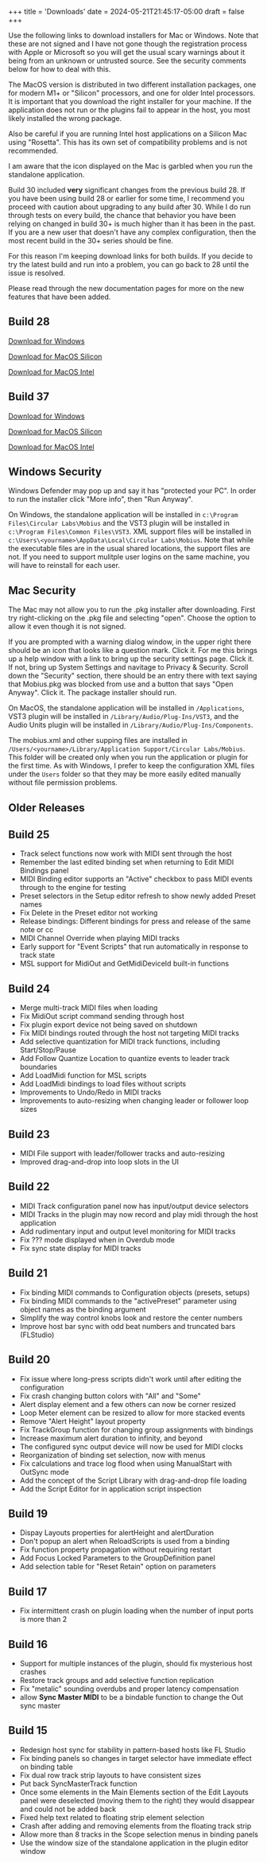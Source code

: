 +++
title = 'Downloads'
date = 2024-05-21T21:45:17-05:00
draft = false
+++

Use the following links to download installers for Mac or Windows.  Note that these are not signed and I have not gone though the registration process with Apple or Microsoft so you will get the usual scary warnings about it being from an unknown or untrusted source.  See the security comments below for how to deal with this.

The MacOS version is distributed in two different installation packages, one for modern M1+ or "Silicon" processors, and one for older Intel processors.  It is important that you download the right installer for your machine.  If the application does not run or the plugins fail to appear in the host, you most likely installed the wrong package.

Also be careful if you are running Intel host applications on a Silicon Mac using "Rosetta".  This has its own set of compatibility problems and is not recommended.

I am aware that the icon displayed on the Mac is garbled when you run the standalone application.

Build 30 included **very** significant changes from the previous build
28.  If you have been using build 28 or earlier for some
time, I recommend you proceed with caution about upgrading to any build
after 30.  While I do run through tests on every build, the chance that behavior
you have been relying on changed in build 30+ is much higher than it has been in the past.
If you are a new user that doesn't have any complex configuration, then the most recent build in the 30+ series should be fine.

For this reason I'm keeping download links for both builds.  If you decide to try the latest build
and run into a problem, you can go back to 28 until the issue is resolved.

Please read through the new documentation pages for more on the new features that have been added.

## Build 28

[Download for Windows](https://www.mobiuslooper.com/MobiusSetup-28.exe)

[Download for MacOS Silicon](https://www.mobiuslooper.com/Mobius-28.pkg)

[Download for MacOS Intel](https://www.mobiuslooper.com/MobiusIntel-28.pkg)

## Build 37

[Download for Windows](https://www.mobiuslooper.com/MobiusSetup-37.exe)

[Download for MacOS Silicon](https://www.mobiuslooper.com/Mobius-37.pkg)

[Download for MacOS Intel](https://www.mobiuslooper.com/MobiusIntel-37.pkg)

## Windows Security

Windows Defender may pop up and say it has "protected your PC".  In order to run the installer click "More info", then "Run Anyway".

On Windows, the standalone application will be installed in `c:\Program Files\Circular Labs\Mobius` and the VST3 plugin will be installed
in `c:\Program Files\Common Files\VST3`.   XML support files will be installed in `c:\Users\<yourname>\AppData\Local\Circular Labs\Mobius`.
Note that while the executable files are in the usual shared locations, the support files are not.  If you need to support mulitple user logins on
the same machine, you will have to reinstall for each user.

## Mac Security

The Mac may not allow you to run the .pkg installer after downloading.  First try right-clicking on the .pkg file and selecting "open".  Choose the option to allow it even though it is not signed.

If you are prompted with a warning dialog window, in the upper right there should be an icon that looks like a question mark.  Click it.  For me this brings up a help window with a link to bring up the security settings page.  Click it.  If not, bring up System Settings and navitage to Privacy & Security.  Scroll down the "Security" section, there should be an entry there with text saying that Mobius.pkg was blocked from use and a button that says "Open Anyway".  Click it.  The package installer should run.

On MacOS, the standalone application will be installed in `/Applications`, VST3 plugin will be installed in `/Library/Audio/Plug-Ins/VST3`, and the Audio Units plugin will be installed in `/Library/Audio/Plug-Ins/Components`.

The mobius.xml and other supping files are installed in `/Users/<yourname>/Library/Application Support/Circular Labs/Mobius`.  This folder will be created only when you run the application or plugin for the first time.  As with Windows, I prefer to keep the configuration XML files under the `Users` folder so that they may be more easily edited manually without file permission problems.

## Older Releases

## Build 25
- Track select functions now work with MIDI sent through the host
- Remember the last edited binding set when returning to Edit MIDI Bindings panel
- MIDI Binding editor supports an "Active" checkbox to pass MIDI events through to the engine for testing
- Preset selectors in the Setup editor refresh to show newly added Preset names
- Fix Delete in the Preset editor not working
- Release bindings: Different bindings for press and release of the same note or cc
- MIDI Channel Override when playing MIDI tracks
- Early support for "Event Scripts" that run automatically in response to track state
- MSL support for MidiOut and GetMidiDeviceId built-in functions

## Build 24
- Merge multi-track MIDI files when loading
- Fix MidiOut script command sending through host 
- Fix plugin export device not being saved on shutdown
- Fix MIDI bindings routed through the host not targeting MIDI tracks
- Add selective quantization for MIDI track functions, including Start/Stop/Pause
- Add Follow Quantize Location to quantize events to leader track boundaries
- Add LoadMidi function for MSL scripts
- Add LoadMidi bindings to load files without scripts
- Improvements to Undo/Redo in MIDI tracks
- Improvements to auto-resizing when changing leader or follower loop sizes

## Build 23
- MIDI File support with leader/follower tracks and auto-resizing
- Improved drag-and-drop into loop slots in the UI

## Build 22
- MIDI Track configuration panel now has input/output device selectors
- MIDI Tracks in the plugin may now record and play midi through the host application
- Add rudimentary input and output level monitoring for MIDI tracks
- Fix ??? mode displayed when in Overdub mode
- Fix sync state display for MIDI tracks


## Build 21
- Fix binding MIDI commands to Configuration objects (presets, setups)
- Fix binding MIDI commands to the "activePreset" parameter using object names as the binding argument
- Simplify the way control knobs look and restore the center numbers
- Improve host bar sync with odd beat numbers and truncated bars (FLStudio)

## Build 20
- Fix issue where long-press scripts didn't work until after editing the configuration
- Fix crash changing button colors with "All" and "Some"
- Alert display element and a few others can now be corner resized
- Loop Meter element can be resized to allow for more stacked events
- Remove "Alert Height" layout property
- Fix TrackGroup function for changing group assignments with bindings
- Increase maximum alert duration to infinity, and beyond
- The configured sync output device will now be used for MIDI clocks
- Reorganization of binding set selection, now with menus
- Fix calculations and trace log flood when using ManualStart with OutSync mode
- Add the concept of the Script Library with drag-and-drop file loading
- Add the Script Editor for in application script inspection
  
## Build 19
- Dispay Layouts properties for alertHeight and alertDuration
- Don't popup an alert when ReloadScripts is used from a binding
- Fix function property propagation without requiring restart
- Add Focus Locked Parameters to the GroupDefinition panel
- Add selection table for "Reset Retain" option on parameters

## Build 17
- Fix intermittent crash on plugin loading when the number of input ports is more than 2

## Build 16
- Support for multiple instances of the plugin, should fix mysterious host crashes
- Restore track groups and add selective function replication
- Fix "metalic" sounding overdubs and proper latency compensation
- allow **Sync Master MIDI** to be a bindable function to change the Out sync master

## Build 15

- Redesign host sync for stability in pattern-based hosts like FL Studio
- Fix binding panels so changes in target selector have immediate effect on binding table
- Fix dual row track strip layouts to have consistent sizes
- Put back SyncMasterTrack function
- Once some elements in the Main Elements section of the Edit Layouts panel were deselected (moving them to the right) they would disappear and could not be added back
- Fixed help text related to floating strip element selection
- Crash after adding and removing elements from the floating track strip  
- Allow more than 8 tracks in the Scope selection menus in binding panels
- Use the window size of the standalone application in the plugin editor window

